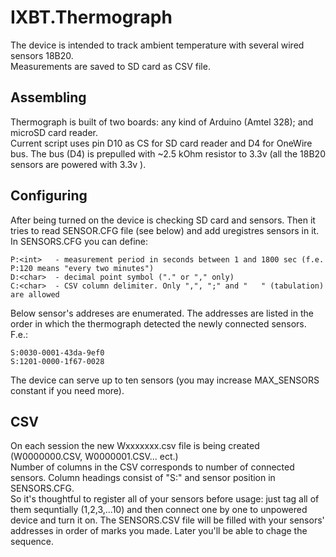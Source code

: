 # IXBT.Thermograph
The device is intended to track ambient temperature with several wired sensors 18B20.  
Measurements are saved to SD card as CSV file.
## Assembling
Thermograph is built of two boards: any kind of Arduino (Amtel 328); and microSD card reader.  
Current script uses pin D10 as CS for SD card reader and D4 for OneWire bus. The bus (D4) is prepulled with ~2.5 kOhm resistor to 3.3v (all the 18B20 sensors are powered with 3.3v ). 
## Configuring
After being turned on the device is checking SD card and sensors. Then it tries to read SENSOR.CFG file (see below) and add uregistres sensors in it. 
In SENSORS.CFG you can define:
```
P:<int>	  - measurement period in seconds between 1 and 1800 sec (f.e. P:120 means "every two minutes")  
D:<char>  - decimal point symbol ("." or "," only)  
C:<char>  - CSV column delimiter. Only ",", ";" and "	" (tabulation) are allowed  
```
Below sensor's addreses are enumerated. The addresses are listed in the order in which the thermograph detected the newly connected sensors.   
F.e.:  
```
S:0030-0001-43da-9ef0  
S:1201-0000-1f67-0028  
```
The device can serve up to ten sensors (you may increase MAX_SENSORS constant if you need more).   
## CSV
On each session the new Wxxxxxxx.csv file is being created (W0000000.CSV, W0000001.CSV... ect.)  
Number of columns in the CSV corresponds to number of connected sensors. Column headings consist of "S:" and sensor position in SENSORS.CFG.  
So it's thoughtful to register all of your sensors before usage: just tag all of them sequntially (1,2,3,...10) and then connect one by one to unpowered device and turn it on. The SENSORS.CSV file will be filled with your sensors' addresses in order of marks you made. Later you'll be able to chage the sequence.
